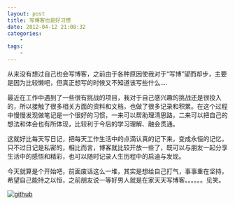 ```yaml
--- 
layout: post
title: 写博客也是好习惯
date: 2012-04-12 21:08:32
categories:
    - 
tags:
    -
---
```

从来没有想过自己也会写博客，之前由于各种原因使我对于“写博”望而却步，主要是因为比较懒吧，但真正想写的时候又不知道该写些什么....

最近在工作中遇到了一些很有挑战的项目，我对于自己感兴趣的挑战还是很投入的，所以接触了很多相关方面的资料和文档，也做了很多记录和积累。在这个过程中慢慢发现做笔记是一个很好的习惯，一来可以帮助理清思路，二来可以把自己的想法和体会也有所体现，比较利于今后的学习理解、融会贯通。

这就好比每天写日记，把每天工作生活中的点滴认真的记下来，变成永恒的记忆，只不过日记是私密的，相比而言，博客就比较开放一些了，既可以与朋友一起分享生活中的感悟和精彩，也可以随时记录人生历程中的启迪与发现。

今天就算是个开始吧，前面废话这么一堆，其实是想给自己打气，事事重在坚持，希望自己能持之以恒，之前朋友说一等好男人就是在家天天写博客。。。。。。见笑。

<a href="http://www.flickr.com/photos/77207259@N08/6924752642/" target="_blank">![github](http://farm6.staticflickr.com/5239/6924752642_0a99e1dab5_z_d.jpg)</a>